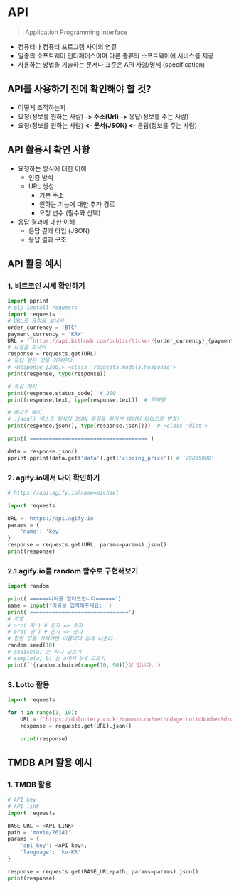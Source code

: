 # API

> Application Programming Interface

- 컴퓨터나 컴퓨터 프로그램 사이의 연결
- 일종의 소프트웨어 인터페이스이며 다른 종류의 소프트웨어에 서비스를 제공
- 사용하는 방법을 기술하는 문서나 표준은 API 사양/명세 (specification)



## API를 사용하기 전에 확인해야 할 것?

- 어떻게 조작하는지
- 요청(정보를 원하는 사람) **-> 주소(Url) ->** 응답(정보를 주는 사람)
- 요청(정보를 원하는 사람) **<- 문서(JSON) <-** 응답(정보를 주는 사람)



## API 활용시 확인 사항

- 요청하는 방식에 대한 이해
  - 인증 방식
  - URL 생성
    - 기본 주소
    - 원하는 기능에 대한 추가 경로
    - 요청 변수 (필수와 선택)
- 응답 결과에 대한 이해
  - 응답 결과 타입 (JSON)
  - 응답 결과 구조



## API 활용 예시

### 1. 비트코인 시세 확인하기

```python
import pprint
# pip install requests
import requests
# URL로 요청을 보내서
order_currency = 'BTC'
payment_currency = 'KRW'
URL = f'https://api.bithumb.com/public/ticker/{order_currency}_{payment_currency}'
# 요청을 보내서
response = requests.get(URL)
# 응답 받은 값을 가져온다.
# <Response [200]> <class 'requests.models.Response'>
print(response, type(response))

# 속성 예시
print(response.status_code)  # 200
print(response.text, type(response.text))  # 문자열

# 메서드 예시
# .json() 텍스트 형식의 JSON 파일을 파이썬 데이터 타입으로 변경!
print(response.json(), type(response.json()))  # <class 'dict'>

print('=====================================')

data = response.json()
pprint.pprint(data.get('data').get('closing_price')) # '29865000'
```



### 2. agify.io에서 나이 확인하기

```python
# https://api.agify.io?name=michael

import requests

URL = 'https://api.agify.io'
params = {
    'name': 'key'
}
response = requests.get(URL, params=params).json()
print(response)
```



### 2.1 agify.io를 random 함수로 구현해보기

```python
import random

print('======나이를 알려드립니다======')
name = input('이름을 입력해주세요: ')
print('===============================')
# 지영
# ord('지') # 문자 => 숫자
# ord('영') # 문자 => 숫자
# 합한 겂을 가져가면 이름마다 같게 나온다.
random.seed(10)
# choice(a) 는 하나 고르기
# sample(a, b) 는 a에서 b개 고르기
print(f'{random.choice(range(10, 90))}살 입니다.')
```



### 3. Lotto 활용

```python
import requests

for n in range(1, 10):
    URL = f'https://dhlottery.co.kr/common.do?method=getLottoNumber&drwNo={n}'
    response = requests.get(URL).json()

    print(response)
```



## TMDB API 활용 예시

### 1. TMDB 활용

```python
# API key
# API link
import requests

BASE_URL = <API LINK>
path = 'movie/76341'
params = {
    'api_key': <API key>,
    'language': 'ko-KR'
}

response = requests.get(BASE_URL+path, params=params).json()
print(response)
```

